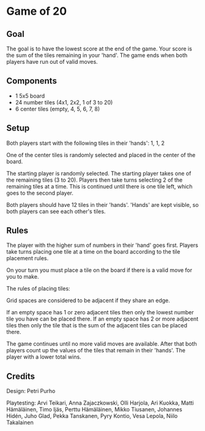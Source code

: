 Game of 20
==========

Goal
----

The goal is to have the lowest score at the end of the game. Your score is the sum of the tiles remaining in your 'hand'. The game ends when both players have run out of valid moves.

Components
----------
* 1 5x5 board
* 24 number tiles (4x1, 2x2, 1 of 3 to 20)
* 6 center tiles (empty, 4, 5, 6, 7, 8)

Setup
-----
Both players start with the following tiles in their 'hands': 1, 1, 2

One of the center tiles is randomly selected and placed in the center of the board.

The starting player is randomly selected. The starting player takes one of the remaining tiles (3 to 20).
Players then take turns selecting 2 of the remaining tiles at a time. This is continued until there is one tile left, which goes to the second player.

Both players should have 12 tiles in their 'hands'. 'Hands' are kept visible, so both players can see each other's tiles.

Rules
-----
The player with the higher sum of numbers in their 'hand' goes first. Players take turns placing one tile at a time on the board according to the tile placement rules.

On your turn you must place a tile on the board if there is a valid move for you to make.

The rules of placing tiles:

Grid spaces are considered to be adjacent if they share an edge.

If an empty space has 1 or zero adjacent tiles then only the lowest number tile you have can be placed there.
If an empty space has 2 or more adjacent tiles then only the tile that is the sum of the adjacent tiles can be placed there.

The game continues until no more valid moves are available. After that both players count up the values of the tiles that remain in their 'hands'. The player with a lower total wins.

	
Credits
-------

Design: Petri Purho

Playtesting: Arvi Teikari, Anna Zajaczkowski, Olli Harjola, Ari Kuokka, Matti Hämäläinen, Timo Ijäs, Perttu Hämäläinen, Mikko Tiusanen, Johannes Hidén, Juho Glad, Pekka Tanskanen, Pyry Kontio, Vesa Lepola, Niilo Takalainen

